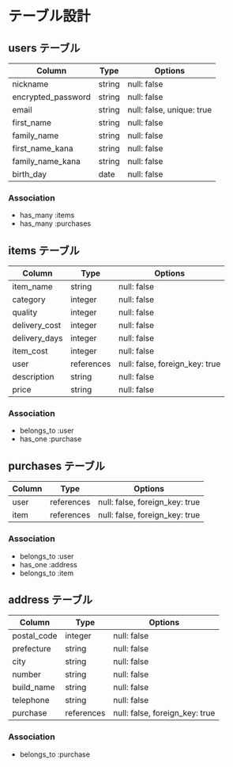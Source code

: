 # テーブル設計

## users テーブル

| Column             | Type   | Options                   |
| ------------------ | ------ | ------------------------- |
| nickname           | string | null: false               |
| encrypted_password | string | null: false               |
| email              | string | null: false, unique: true |
| first_name         | string | null: false               |
| family_name        | string | null: false               |
| first_name_kana    | string | null: false               |
| family_name_kana   | string | null: false               |
| birth_day          | date   | null: false               |

### Association

- has_many :items
- has_many :purchases
## items テーブル

| Column         | Type       | Options                       |
| -------------- | ---------- | ----------------------------- |
| item_name      | string     | null: false                   |
| category       | integer    | null: false                   |
| quality        | integer    | null: false                   |
| delivery_cost  | integer    | null: false                   |
| delivery_days  | integer    | null: false                   |
| item_cost      | integer    | null: false                   |
| user           | references | null: false, foreign_key: true|
| description    | string     | null: false                   |
| price          | string     | null: false                   |

### Association
- belongs_to :user
- has_one :purchase


## purchases テーブル

| Column   | Type       | Options                        |
| -------- | ---------- | ------------------------------ |
| user     | references | null: false, foreign_key: true |
| item     | references | null: false, foreign_key: true |

### Association
- belongs_to :user
- has_one :address
- belongs_to :item

## address テーブル

| Column         | Type       | Options                       |
| -------------- | ---------- | ----------------------------- |
| postal_code    | integer    | null: false                   |
| prefecture     | string     | null: false                   |
| city           | string     | null: false                   |
| number         | string     | null: false                   |
| build_name     | string     | null: false                   |
| telephone      | string     | null: false                   |
| purchase       | references | null: false, foreign_key: true|


### Association
- belongs_to :purchase